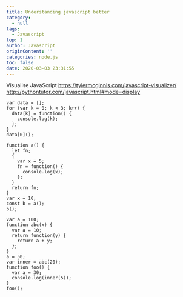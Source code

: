 ```yaml
---
title: Understanding javascript better
category:
  - null
tags:
  - Javascript
top: 1
author: Javascript
originContent: ''
categories: node.js
toc: false
date: 2020-03-03 23:31:55
---
```


Visualise JavaScript
https://tylermcginnis.com/javascript-visualizer/
http://pythontutor.com/javascript.html#mode=display


```
var data = [];
for (var k = 0; k < 3; k++) {
  data[k] = function() {
    console.log(k);
  };
}
data[0]();

```

```
function a() {
  let fn;
  {
    var x = 5;
    fn = function() {
      console.log(x);
    };
  }
  return fn;
}
var x = 10;
const b = a();
b();

```


```
var a = 100;
function abc(x) {
  var a = 10;
  return function(y) {
    return a + y;
  };
}
a = 50;
var inner = abc(20);
function foo() {
  var a = 30;
  console.log(inner(5));
}
foo();

```